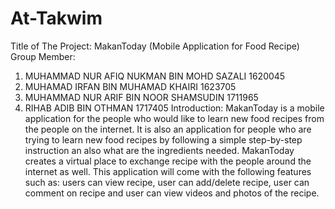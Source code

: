 # At-Takwim

Title of The Project: MakanToday (Mobile Application for Food Recipe) 
Group Member: 
1)	MUHAMMAD NUR AFIQ NUKMAN BIN MOHD SAZALI 1620045 
2)	MUHAMAD IRFAN BIN MUHAMAD KHAIRI 1623705 
3)	MUHAMMAD NUR ARIF BIN NOOR SHAMSUDIN 1711965 
4)	RIHAB ADIB BIN OTHMAN 1717405
Introduction:
	MakanToday is a mobile application for the people who would like to learn new food recipes from the people on the internet. It is also an application for people who are trying to learn new food recipes by following a simple step-by-step instruction an also what are the ingredients needed. MakanToday creates a virtual place to exchange recipe with the people around the internet as well. This application will come with the following features such as: users can view recipe, user can add/delete recipe, user can comment on recipe and user can view videos and photos of the recipe. 
